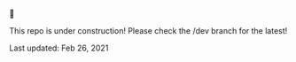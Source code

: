 :construction:

This repo is under construction! Please check the /dev branch for the latest!

Last updated: Feb 26, 2021
